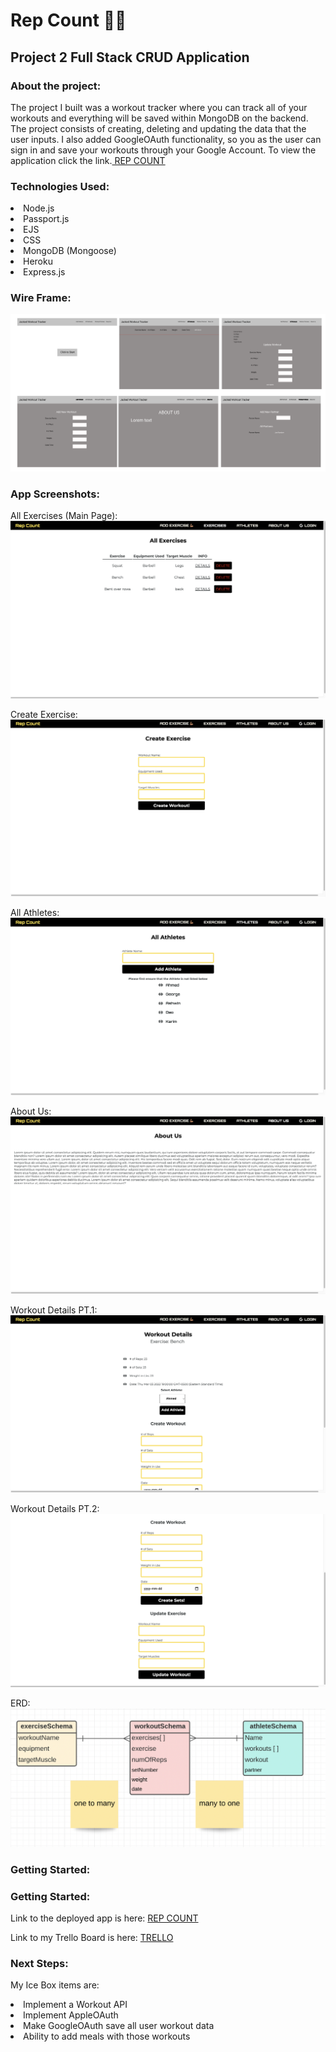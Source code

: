 # Rep Count 💪🏽
## Project 2 Full Stack CRUD Application

### About the project:

The project I built was a workout tracker where you can track all of your workouts and everything will be saved within MongoDB on the backend. The project consists of creating, deleting and updating the data that the user inputs. I also added GoogleOAuth functionality, so you as the user can sign in and save your workouts through your Google Account. To view the application click the link.<a href = http://localhost:4100/exercise > REP COUNT </a>

### Technologies Used:

<li> Node.js</li>
<li> Passport.js</li>
<li> EJS</li>
<li> CSS</li>
<li> MongoDB (Mongoose)</li>
<li> Heroku</li>
<li>Express.js</li>

### Wire Frame:

<img src="Project-2-FullStack-CRUD/workout-planner-project/public/images/wireframe.png">

### App Screenshots:
All Exercises (Main Page):
<img src="Project-2-FullStack-CRUD/workout-planner-project/public/images/Screen Shot 2022-03-04 at 22.24.51.png">

Create Exercise:
<img src="Project-2-FullStack-CRUD/workout-planner-project/public/images/Screen Shot 2022-03-04 at 22.25.01.png">

All Athletes:
<img src="Project-2-FullStack-CRUD/workout-planner-project/public/images/Screen Shot 2022-03-04 at 22.25.14.png">

About Us:
<img src="Project-2-FullStack-CRUD/workout-planner-project/public/images/Screen Shot 2022-03-04 at 22.25.24.png">

Workout Details PT.1:
<img src="Project-2-FullStack-CRUD/workout-planner-project/public/images/Screen Shot 2022-03-04 at 22.25.50.png">

Workout Details PT.2:
<img src="Project-2-FullStack-CRUD/workout-planner-project/public/images/Screen Shot 2022-03-04 at 22.25.57.png">

ERD:
<img src= "Project-2-FullStack-CRUD/workout-planner-project/public/images/Screen Shot 2022-03-05 at 10.23.06.png">

### Getting Started:
### Getting Started:

Link to the deployed app is here: <a href = http://localhost:4100/exercise > REP COUNT </a>

Link to my Trello Board is here: <a href = https://trello.com/b/OBihgYqr/project-2-crud-app > TRELLO </a>

### Next Steps:
My Ice Box items are:

<li> Implement a Workout API </li>
<li> Implement AppleOAuth </li>
<li> Make GoogleOAuth save all user workout data </li>
<li> Ability to add meals with those workouts </li>
